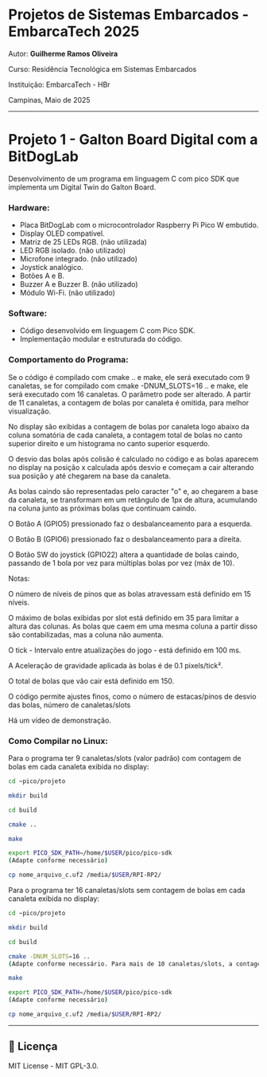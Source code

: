 # Projetos de Sistemas Embarcados - EmbarcaTech 2025 

Autor: **Guilherme Ramos Oliveira**

Curso: Residência Tecnológica em Sistemas Embarcados

Instituição: EmbarcaTech - HBr

Campinas, Maio de 2025

---

# Projeto 1 - Galton Board Digital com a BitDogLab

Desenvolvimento de um programa em linguagem C com pico SDK que implementa um Digital Twin do Galton Board.

### Hardware:

- Placa BitDogLab com o microcontrolador Raspberry Pi Pico W embutido.
- Display OLED compatível.
- Matriz de 25 LEDs RGB. (não utilizada)
- LED RGB isolado. (não utilizado)
- Microfone integrado. (não utilizado)
- Joystick analógico. 
- Botões A e B.
- Buzzer A e Buzzer B. (não utilizado)
- Módulo Wi-Fi. (não utilizado)

### Software:

- Código desenvolvido em linguagem C com Pico SDK.
- Implementação modular e estruturada do código.

### Comportamento do Programa:

Se o código é compilado com cmake .. e make, ele será executado com 9 canaletas, se for compilado com cmake -DNUM_SLOTS=16 .. e make, ele será executado com 16 canaletas. O parâmetro pode ser alterado. A partir de 11 canaletas, a contagem de bolas por canaleta é omitida, para melhor visualização.

No display são exibidas a contagem de bolas por canaleta logo abaixo da coluna somatória de cada canaleta, a contagem total de bolas no canto superior direito e um histograma no canto superior esquerdo. 

O desvio das bolas após colisão é calculado no código e as bolas aparecem no display na posição x calculada após desvio e começam a cair alterando sua posição y até chegarem na base da canaleta.

As bolas caindo são representadas pelo caracter "o" e, ao chegarem a base da canaleta, se transformam em um retângulo de 1px de altura, acumulando na coluna junto as próximas bolas que continuam caindo.

O Botão A (GPIO5) pressionado faz o desbalanceamento para a esquerda.

O Botão B (GPIO6) pressionado faz o desbalanceamento para a direita.
 
O Botão SW do joystick (GPIO22) altera a quantidade de bolas caindo, passando de 1 bola por vez para múltiplas bolas por vez (máx de 10).

Notas:

O número de níveis de pinos que as bolas atravessam está definido em 15 níveis.

O máximo de bolas exibidas por slot está definido em 35 para limitar a altura das colunas. As bolas que caem em uma mesma coluna a partir disso são contabilizadas, mas a coluna não aumenta.

O tick - Intervalo entre atualizações do jogo - está definido em 100 ms.

A Aceleração de gravidade aplicada às bolas é de 0.1 pixels/tick².

O total de bolas que vão cair está definido em 150.

O código permite ajustes finos, como o número de estacas/pinos de desvio das bolas, número de canaletas/slots

Há um vídeo de demonstração.

### Como Compilar no Linux:

Para o programa ter 9 canaletas/slots (valor padrão) com contagem de bolas em cada canaleta exibida no display:

```bash
cd ~pico/projeto

mkdir build

cd build

cmake ..

make

export PICO_SDK_PATH=/home/$USER/pico/pico-sdk 
(Adapte conforme necessário)

cp nome_arquivo_c.uf2 /media/$USER/RPI-RP2/
```

Para o programa ter 16 canaletas/slots sem contagem de bolas em cada canaleta exibida no display:

```bash
cd ~pico/projeto

mkdir build

cd build

cmake -DNUM_SLOTS=16 ..
(Adapte conforme necessário. Para mais de 10 canaletas/slots, a contagem por canaleta não será exibida)

make

export PICO_SDK_PATH=/home/$USER/pico/pico-sdk 
(Adapte conforme necessário)

cp nome_arquivo_c.uf2 /media/$USER/RPI-RP2/
```

---

## 📜 Licença
MIT License - MIT GPL-3.0.


